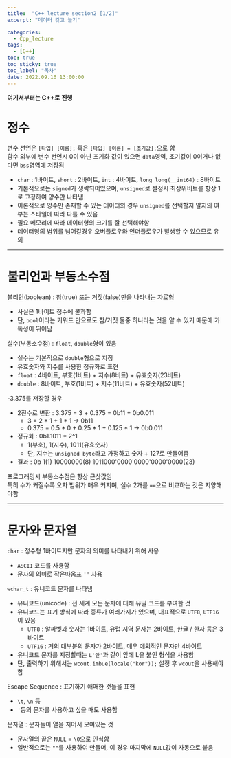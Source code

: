 ```yaml
---
title:  "C++ lecture section2 [1/2]"
excerpt: "데이터 갖고 놀기"

categories:
  - Cpp_lecture
tags:
  - [C++]
toc: true
toc_sticky: true
toc_label: "목차"
date: 2022.09.16 13:00:00
---
```


**여기서부터는 C++로 진행**

# 정수

변수 선언은 `[타입] [이름];` 혹은 `[타입] [이름] = [초기값];`으로 함    
함수 외부에 변수 선언시 0이 아닌 초기화 값이 있으면 `data`영역, 초기값이 0이거나 없다면 `bss`영역에 저장됨    
* `char` : 1바이트, `short` : 2바이트, `int` : 4바이트, `long long(__int64)` : 8바이트
* 기본적으로는 `signed`가 생략되어있으며, `unsigned`로 설정시 최상위비트를 항상 1로 고정하여 양수만 나타냄
* 이론적으로 양수만 존재할 수 있는 데이터의 경우 `unsigned`를 선택할지 말지의 여부는 스타일에 따라 다를 수 있음    
* 필요 메모리에 따라 데이터형의 크기를 잘 선택해야함    
* 데이터형의 범위를 넘어갈경우 오버플로우와 언더플로우가 발생할 수 있으므로 유의

***

# 불리언과 부동소수점

불리언(boolean) : 참(true) 또는 거짓(false)만을 나타내는 자료형    
* 사실은 1바이트 정수에 불과함
* 단, `bool`이라는 키워드 만으로도 참/거짓 둘중 하나라는 것을 알 수 있기 때문에 가독성이 뛰어남

실수(부동소수점) : `float`, `double`형이 있음    
* 실수는 기본적으로 `double`형으로 지정
* 유효숫자와 지수를 사용한 정규화로 표현
* `float` : 4바이트, 부호(1비트) + 지수(8비트) + 유효숫자(23비트)
* `double` : 8바이트, 부호(1비트) + 지수(11비트) + 유효숫자(52비트)

-3.375를 저장할 경우
* 2진수로 변환 : 3.375 = 3 + 0.375 = 0b11 + 0b0.011
	* 3 = 2 * 1 + 1 * 1 -> 0b11
	* 0.375 = 0.5 * 0 + 0.25 * 1 + 0.125 * 1 -> 0b0.011
* 정규화 : 0b1.1011 * 2^1
	* 1(부호), 1(지수), 1011(유효숫자)
	* 단, 지수는 `unsigned byte`라고 가정하고 숫자 + 127로 만들어줌 
* 결과 : 0b 1(1) 10000000(8) 1011000'0000'0000'0000'0000(23)

프로그래밍시 부동소수점은 항상 근삿값임    
특히 수가 커질수록 오차 범위가 매우 커지며, 실수 2개를 `==`으로 비교하는 것은 지양해야함    

*** 

# 문자와 문자열

`char` : 정수형 1바이트지만 문자의 의미를 나타내기 위해 사용    
* `ASCII` 코드를 사용함
* 문자의 의미로 작은따옴표 `''` 사용

`wchar_t` : 유니코드 문자를 나타냄     
* 유니코드(unicode) : 전 세계 모든 문자에 대해 유일 코드를 부여한 것
* 유니코드는 표기 방식에 따라 종류가 여러가지가 있으며, 대표적으로 `UTF8`, `UTF16`이 있음
	* `UTF8` : 알파벳과 숫자는 1바이트, 유럽 지역 문자는 2바이트, 한글 / 한자 등은 3바이트
	* `UTF16` : 거의 대부분의 문자가 2바이트, 매우 예외적인 문자만 4바이트
* 유니코드 문자를 지정할때는 `L'안'`과 같이 앞에 L을 붙인 형식을 사용함
* 단, 출력하기 위해서는 `wcout.imbue(locale("kor"));` 설정 후 `wcout`을 사용해야함

Escape Sequence : 표기하기 애매한 것들을 표현
* `\t`, `\n` 등
* `'`등의 문자를 사용하고 싶을 때도 사용함

문자열 : 문자들이 열을 지어서 모여있는 것
* 문자열의 끝은 `NULL` = `\0`으로 인식함
* 일반적으로는 `""`를 사용하여 만들며, 이 경우 마지막에 `NULL`값이 자동으로 붙음